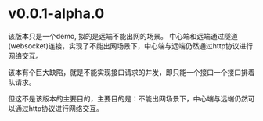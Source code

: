 # v0.0.1-alpha.0
该版本只是一个demo, 拟的是远端不能出网的场景。
中心端和远端通过隧道(websocket)连接，实现了不能出网场景下，中心端与远端仍然通过http协议进行网络交互。

该本有个巨大缺陷，就是不能实现接口请求的并发，即只能一个接口一个接口排着队请求。

但这不是该版本的主要目的，主要目的是：不能出网场景下，中心端与远端仍然可以通过http协议进行网络交互。
